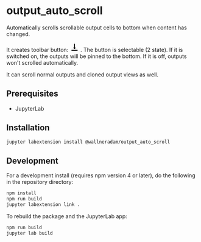 # output_auto_scroll

Automatically scrolls scrollable output cells to bottom when content has changed.

It creates toolbar button: <svg xmlns="http://www.w3.org/2000/svg" width="24" height="24" viewBox="0 0 24 24"><path d="M16 13h-3V3h-2v10H8l4 4 4-4zM4 19v2h16v-2H4z"/><path d="M0 0h24v24H0z" fill="none"/></svg> . The button is selectable (2 state). If it is switched on, the outputs will be pinned to the bottom. If it is off, outputs won't scrolled automatically.

It can scroll normal outputs and cloned output views as well.

## Prerequisites

* JupyterLab

## Installation

```bash
jupyter labextension install @wallneradam/output_auto_scroll
```

## Development

For a development install (requires npm version 4 or later), do the following in the repository directory:

```bash
npm install
npm run build
jupyter labextension link .
```

To rebuild the package and the JupyterLab app:

```bash
npm run build
jupyter lab build
```

